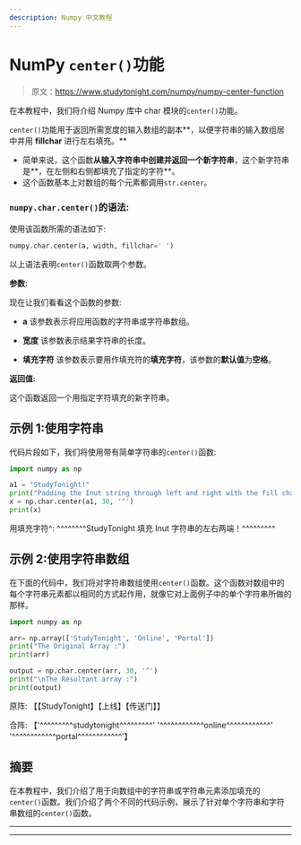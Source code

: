 ```yaml
---
description: Numpy 中文教程
---
```


# NumPy `center()`功能

> 原文：<https://www.studytonight.com/numpy/numpy-center-function>

在本教程中，我们将介绍 Numpy 库中 char 模块的`center()`功能。

`center()`功能用于返回所需宽度的输入数组的副本**，以便字符串的输入数组居中并用 **fillchar** 进行左右填充。**

*   简单来说，这个函数**从输入字符串中创建并返回一个新字符串**，这个新字符串是**，在左侧和右侧都填充了指定的字符**。
*   这个函数基本上对数组的每个元素都调用`str.center`。

### `numpy.char.center()`的语法:

使用该函数所需的语法如下:

```py
numpy.char.center(a, width, fillchar=' ')
```

以上语法表明`center()`函数取两个参数。

**参数:**

现在让我们看看这个函数的参数:

*   **a**
    该参数表示将应用函数的字符串或字符串数组。

*   **宽度**
    该参数表示结果字符串的长度。

*   **填充字符**
    该参数表示要用作填充符的**填充字符**，该参数的**默认值**为**空格**。

**返回值:**

这个函数返回一个用指定字符填充的新字符串。

## 示例 1:使用字符串

代码片段如下，我们将使用带有简单字符串的`center()`函数:

```py
import numpy as np   

a1 = "StudyTonight!"
print("Padding the Inut string through left and right with the fill char ^:");  
x = np.char.center(a1, 30, '^')
print(x)
```

用填充字符^:
^^^^^^^^StudyTonight 填充 Inut 字符串的左右两端！^^^^^^^^^

## 示例 2:使用字符串数组

在下面的代码中，我们将对字符串数组使用`center()`函数。这个函数对数组中的每个字符串元素都以相同的方式起作用，就像它对上面例子中的单个字符串所做的那样。

```py
import numpy as np 

arr= np.array(['StudyTonight', 'Online', 'Portal']) 
print("The Original Array :") 
print(arr) 

output = np.char.center(arr, 30, '^')
print("\nThe Resultant array :") 
print(output)
```

原阵:
【【StudyTonight】【上线】【传送门】】

合阵:
【'^^^^^^^^^studytonight^^^^^^^^^' '^^^^^^^^^^^^online^^^^^^^^^^^^'
'^^^^^^^^^^^^portal^^^^^^^^^^^^'】

## 摘要

在本教程中，我们介绍了用于向数组中的字符串或字符串元素添加填充的`center()`函数。我们介绍了两个不同的代码示例，展示了针对单个字符串和字符串数组的`center()`函数。

* * *

* * *